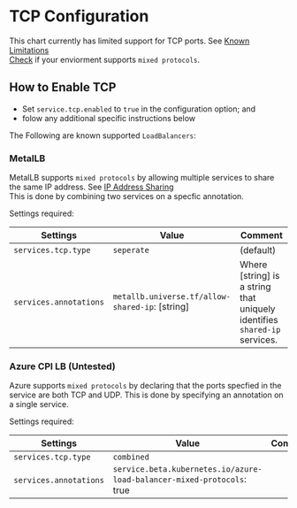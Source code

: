 # TCP Configuration
This chart currently has limited support for TCP ports. See [Known Limitations](../README.md#known-limitations)  
[Check](https://github.com/janosi/enhancements/blob/mixedprotocollb/keps/sig-network/20200103-mixed-protocol-lb.md#implementation-detailsnotesconstraints) if your enviorment supports `mixed protocols`.

## How to Enable TCP
 * Set `service.tcp.enabled` to `true` in the configuration option; and
 * folow any additional specific instructions below

The Following are known supported `LoadBalancers`:

### MetalLB
MetalLB supports `mixed protocols` by allowing multiple services to share the same IP address. See [IP Address Sharing](https://metallb.universe.tf/usage/#ip-address-sharing)  
This is done by combining two services on a specfic annotation.


Settings required:

| Settings               | Value                                           | Comment                                                        |
| -----------------------|-------------------------------------------------|----------------------------------------------------------------|
| `services.tcp.type`    | `seperate`                                      | (default)                                                      |
| `services.annotations` | `metallb.universe.tf/allow-shared-ip`: [string] | Where [string] is a string that uniquely identifies `shared-ip` services.|

### Azure CPI LB (Untested)
Azure supports `mixed protocols` by declaring that the ports specfied in the service are both TCP and UDP.
This is done by specifying an annotation on a single service.

Settings required:

| Settings               | Value                                                                  | Comment 
| -----------------------|------------------------------------------------------------------------|-----------------------------------------|
| `services.tcp.type`    | `combined`                                                             |                                         |
| `services.annotations` | `service.beta.kubernetes.io/azure-load-balancer-mixed-protocols`: true |                                         |

